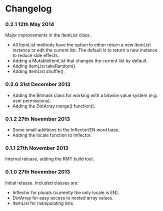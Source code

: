 Changelog
=========

### 0.2.1 12th May 2014

Major improvements in the ItemList class.

* All ItemList methods have the option to either return a new ItemList
  instance or edit the current list. The default is to return a new
  instance to reduce side effects.
* Adding a MutableItemList that changes the current list by default.
* Adding ItemList takeRandom().
* Adding ItemList shuffle().

### 0.2.0 31st December 2013

* Adding the Bitmask class for working with a bitwise value system (e.g. user permissions).
* Adding the DotArray merge() function().

### 0.1.2 27th November 2013

* Some small additions to the Inflector/EN word base.
* Adding the locale function to Inflector.

### 0.1.1 27th November 2013

Internal release, adding the RMT build tool.

### 0.1.0 27th November 2013

Initial release. Included classes are:

* Inflector for plurals (currently the only locale is EN).
* DotArray for easy access to nested array values.
* ItemList for manipulating lists.
